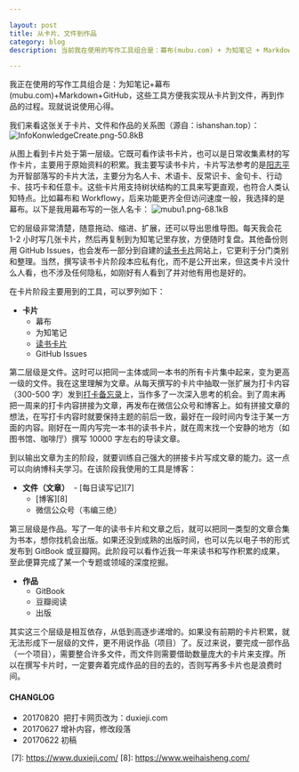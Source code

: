 ```yaml
---

layout: post
title: 从卡片、文件到作品
category: blog
description: 当前我在使用的写作工具组合是：幕布(mubu.com) + 为知笔记 + Markdown + GitHub。

---
```


我正在使用的写作工具组合是：为知笔记+幕布(mubu.com)+Markdown+GitHub，这些工具方便我实现从卡片到文件，再到作品的过程。现就说说使用心得。

我们来看这张关于卡片、文件和作品的关系图（源自：ishanshan.top）：
![InfoKonwledgeCreate.png-50.8kB][1]

从图上看到卡片处于第一层级。它既可看作读书卡片，也可以是日常收集素材的写作卡片，主要用于原始资料的积累。我主要写读书卡片，卡片写法参考的是[阳志平][2]为开智部落写的卡片大法，主要分为名人卡、术语卡、反常识卡、金句卡、行动卡、技巧卡和任意卡。这些卡片用支持树状结构的工具来写更直观，也符合人类认知特点。比如幕布和 Workflowy，后来功能更齐全但访问速度一般，我选择的是幕布。以下是我用幕布写的一张人名卡：
![mubu1.png-68.1kB][3]

它的层级非常清楚，随意拖动、缩进、扩展，还可以导出思维导图。每天我会花 1-2 小时写几张卡片，然后再复制到为知笔记里存放，方便随时复盘。其他备份则用 GitHub Issues，也会发布一部分到自建的[读书卡片][4]网站上，它更利于分门类别和整理。当然，撰写读书卡片阶段本应私有化，而不是公开出来，但这类卡片没什么人看，也不涉及任何隐私，如刚好有人看到了并对他有用也是好的。

在卡片阶段主要用到的工具，可以罗列如下：

- **卡片**
  - 幕布
  - 为知笔记
  - [读书卡片][5]
  - GitHub Issues

第二层级是文件。这时可以把同一主体或同一本书的所有卡片集中起来，变为更高一级的文件。我在这里理解为文章。从每天撰写的卡片中抽取一张扩展为打卡内容（300-500 字）发到[打卡备忘录][6]上，当作多了一次深入思考的机会。到了周末再把一周来的打卡内容拼接为文章，再发布在微信公众号和博客上。如有拼接文章的想法，在写打卡内容时就要保持主题的前后一致，最好在一段时间内专注于某一方面的内容。刚好在一周内写完一本书的读书卡片，就在周末找一个安静的地方（如图书馆、咖啡厅）撰写 10000 字左右的导读文章。

到以输出文章为主的阶段，就要训练自己强大的拼接卡片写成文章的能力。这一点可以向纳博科夫学习。在该阶段我使用的工具是博客：

- **文件（文章）**
  - [每日读写记][7]
  - [博客][8]
  - 微信公众号（韦编三绝）

第三层级是作品。写了一年的读书卡片和文章之后，就可以把同一类型的文章合集为书本，想你找机会出版。如果还没到成熟的出版时间，也可以先以电子书的形式发布到 GitBook 或豆瓣网。此阶段可以看作近我一年来读书和写作积累的成果，至此便算完成了某一个专题或领域的深度挖掘。

- **作品**
  - GitBook
  - 豆瓣阅读
  - 出版

其实这三个层级是相互依存，从低到高逐步递增的。如果没有前期的卡片积累，就无法形成下一层级的文件，更不用说作品（项目）了。反过来说，要完成一部作品（一个项目），需要整合许多文件，而文件则需要借助数量庞大的卡片来支撑。所以在撰写卡片时，一定要奔着完成作品的目的去的，否则写再多卡片也是浪费时间。


#### **CHANGLOG**
- 20170820  把打卡网页改为：duxieji.com
- 20170627  增补内容，修改段落
- 20170622  初稿

[1]: https://www.weihaisheng.com/images/kap.png
  [2]: https://kapian.org.cn/p/2-rules
  [3]: https://www.weihaisheng.com/images/mubu1.png
  [4]: https://kapian.org.cn
  [5]: https://kapian.org.cn
  [6]: https://www.duxieji.com/
  [7]: https://www.duxieji.com/
  [8]: https://www.weihaisheng.com/
